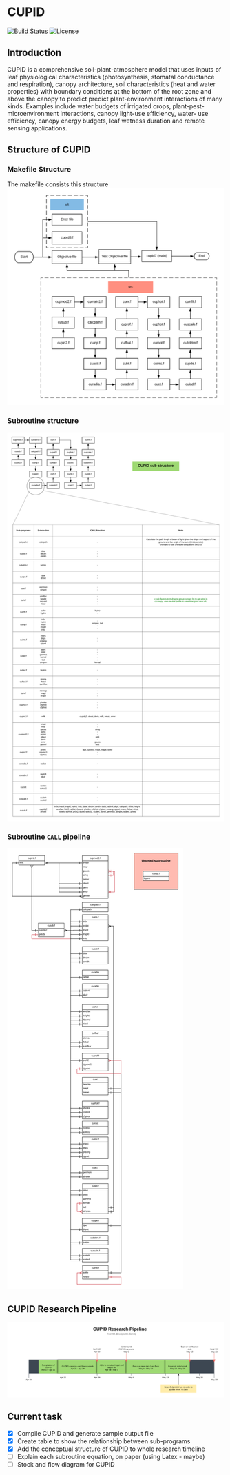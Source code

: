 # CUPID
[![Build Status](https://travis-ci.com/hieulel/CUPID.svg?token=hqvxSi657pY2e4YwZhwS&branch=master)](https://travis-ci.com/hieulel/CUPID) ![License](https://img.shields.io/apm/l/vim-mode.svg)

## Introduction
CUPID is a comprehensive soil-plant-atmosphere model that uses inputs of leaf physiological characteristics (photosynthesis, stomatal conductance and respiration), canopy architecture, soil characteristics (heat and water properties) with boundary conditions at the bottom of the root zone and above the canopy to predict predict plant-environment interactions of many kinds. Examples include water budgets of irrigated crops, plant-pest-microenvironment interactions, canopy light-use efficiency, water- use efficiency, canopy energy budgets, leaf wetness duration and remote sensing applications.

## Structure of CUPID
### Makefile Structure
The makefile consists this structure
![`CUPID` Makefile Structure](Documentation/images/makefile.png)
### Subroutine structure
![CUPID Subroutine](Documentation/images/cupid_subprograms.png)
### Subroutine `CALL` pipeline
![CUPID Subroutine CALL pipeline](Documentation/images/cupid_sql.png)


## CUPID Research Pipeline
![`CUPID` Makefile Structure](Documentation/images/cupidpipeline.png)

## Current task
- [x] Compile CUPID and generate sample output file
- [x] Create table to show the relationship between sub-programs
- [x] Add the conceptual structure of CUPID to whole research timeline
- [ ] Explain each subroutine equation, on paper (using Latex - maybe)
- [ ] Stock and flow diagram for CUPID

